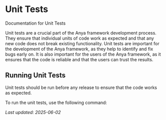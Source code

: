 # Unit Tests

Documentation for Unit Tests

Unit tests are a crucial part of the Anya framework development process.
They ensure that individual units of code work as expected and that any new code does not break existing functionality.
Unit tests are important for the development of the Anya framework, as they help to identify and fix bugs early on.
It is also important for the users of the Anya framework, as it ensures that the code is reliable and that the users can trust the results.

## Running Unit Tests

Unit tests should be run before any release to ensure that the code works as expected.

To run the unit tests, use the following command:

*Last updated: 2025-06-02*
